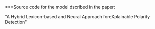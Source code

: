 ***Source code for the model dscribed in the paper:

"A Hybrid Lexicon-based and Neural Approach foreXplainable Polarity Detection"
